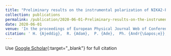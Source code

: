 ```yaml
---
title: "Preliminary results on the instrumental polarization of NIKA2-Pol at the IRAM 30m telescope"
collection: publications
permalink: /publication/2020-06-01-Preliminary-results-on-the-instrumental-polarization-of-NIKA2-Pol-at-the-IRAM-30m-telescope
date: 2020-06-01
venue: 'In the proceedings of European Physical Journal Web of Conferences'
citation: ' H. {Ajeddig},  R. {Adam},  P. {Ade},  Ph. {Andr{\&apos;e}},  A. {Andrianasolo},  H. {Aussel},  A. {Beelen},  A. {Beno{\^\i}t},  A. {Bideaud},  O. {Bourrion},  M. {Calvo},  A. {Catalano},  B. {Comis},  M. {De Petris},  F. {D{\&apos;e}sert},  S. {Doyle},  E. {Driessen},  A. {Gomez},  J. {Goupy},  F. {K{\&apos;e}ruzor{\&apos;e}},  C. {Kramer},  B. {Ladjelate},  G. {Lagache},  S. {Leclercq},  J. {Lestrade},  J. {Mac{\&apos;\i}as-P{\&apos;e}rez},  A. {Maury},  P. {Mauskopf},  F. {Mayet},  A. {Monfardini},  L. {Perotto},  G. {Pisano},  N. {Ponthieu},  V. {Rev{\&apos;e}ret},  A. {Ritacco},  C. {Romero},  H. {Roussel},  F. {Ruppin},  K. {Schuster},  Y. {Shimajiri},  S. {Shu},  A. {Sievers},  C. {Tucker},  R. {Zylka}, &quot;Preliminary results on the instrumental polarization of NIKA2-Pol at the IRAM 30m telescope.&quot; In the proceedings of European Physical Journal Web of Conferences, 2020.'
---
```

Use [Google Scholar](https://scholar.google.com/scholar?q=Preliminary+results+on+the+instrumental+polarization+of+NIKA2+Pol+at+the+IRAM+30m+telescope){:target="_blank"} for full citation